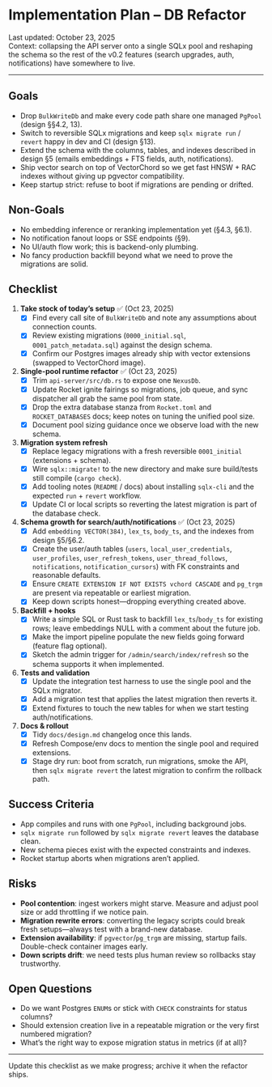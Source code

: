 # Implementation Plan – DB Refactor

Last updated: October 23, 2025  
Context: collapsing the API server onto a single SQLx pool and reshaping the schema so the rest of the v0.2 features (search upgrades, auth, notifications) have somewhere to live.

---

## Goals

- Drop `BulkWriteDb` and make every code path share one managed `PgPool` (design §§4.2, 13).
- Switch to reversible SQLx migrations and keep `sqlx migrate run` / `revert` happy in dev and CI (design §13).
- Extend the schema with the columns, tables, and indexes described in design §5 (emails embeddings + FTS fields, auth, notifications).
- Ship vector search on top of VectorChord so we get fast HNSW + RAC indexes without giving up pgvector compatibility.
- Keep startup strict: refuse to boot if migrations are pending or drifted.

## Non-Goals

- No embedding inference or reranking implementation yet (§4.3, §6.1).
- No notification fanout loops or SSE endpoints (§9).
- No UI/auth flow work; this is backend-only plumbing.
- No fancy production backfill beyond what we need to prove the migrations are solid.

## Checklist

1. **Take stock of today’s setup** ✅ (Oct 23, 2025)
   - [x] Find every call site of `BulkWriteDb` and note any assumptions about connection counts.
   - [x] Review existing migrations (`0000_initial.sql`, `0001_patch_metadata.sql`) against the design schema.
   - [x] Confirm our Postgres images already ship with vector extensions (swapped to VectorChord image).

2. **Single-pool runtime refactor** ✅ (Oct 23, 2025)
   - [x] Trim `api-server/src/db.rs` to expose one `NexusDb`.
   - [x] Update Rocket ignite fairings so migrations, job queue, and sync dispatcher all grab the same pool from state.
   - [x] Drop the extra database stanza from `Rocket.toml` and `ROCKET_DATABASES` docs; keep notes on tuning the unified pool size.
   - [x] Document pool sizing guidance once we observe load with the new schema.

3. **Migration system refresh**
   - [x] Replace legacy migrations with a fresh reversible `0001_initial` (extensions + schema).
   - [x] Wire `sqlx::migrate!` to the new directory and make sure build/tests still compile (`cargo check`).
   - [x] Add tooling notes (`README` / docs) about installing `sqlx-cli` and the expected `run` + `revert` workflow.
   - [x] Update CI or local scripts so reverting the latest migration is part of the database check.

4. **Schema growth for search/auth/notifications** ✅ (Oct 23, 2025)
   - [x] Add `embedding VECTOR(384)`, `lex_ts`, `body_ts`, and the indexes from design §5/§6.2.
   - [x] Create the user/auth tables (`users`, `local_user_credentials`, `user_profiles`, `user_refresh_tokens`, `user_thread_follows`, `notifications`, `notification_cursors`) with FK constraints and reasonable defaults.
   - [x] Ensure `CREATE EXTENSION IF NOT EXISTS vchord CASCADE` and `pg_trgm` are present via repeatable or earliest migration.
   - [x] Keep down scripts honest—dropping everything created above.

5. **Backfill + hooks**
   - [x] Write a simple SQL or Rust task to backfill `lex_ts`/`body_ts` for existing rows; leave embeddings NULL with a comment about the future job.
   - [x] Make the import pipeline populate the new fields going forward (feature flag optional).
   - [x] Sketch the admin trigger for `/admin/search/index/refresh` so the schema supports it when implemented.

6. **Tests and validation**
   - [x] Update the integration test harness to use the single pool and the SQLx migrator.
   - [x] Add a migration test that applies the latest migration then reverts it.
   - [x] Extend fixtures to touch the new tables for when we start testing auth/notifications.

7. **Docs & rollout**
   - [x] Tidy `docs/design.md` changelog once this lands.
   - [x] Refresh Compose/env docs to mention the single pool and required extensions.
   - [x] Stage dry run: boot from scratch, run migrations, smoke the API, then `sqlx migrate revert` the latest migration to confirm the rollback path.

## Success Criteria

- App compiles and runs with one `PgPool`, including background jobs.
- `sqlx migrate run` followed by `sqlx migrate revert` leaves the database clean.
- New schema pieces exist with the expected constraints and indexes.
- Rocket startup aborts when migrations aren’t applied.

## Risks

- **Pool contention**: ingest workers might starve. Measure and adjust pool size or add throttling if we notice pain.
- **Migration rewrite errors**: converting the legacy scripts could break fresh setups—always test with a brand-new database.
- **Extension availability**: if `pgvector`/`pg_trgm` are missing, startup fails. Double-check container images early.
- **Down scripts drift**: we need tests plus human review so rollbacks stay trustworthy.

## Open Questions

- Do we want Postgres `ENUM`s or stick with `CHECK` constraints for status columns?
- Should extension creation live in a repeatable migration or the very first numbered migration?
- What’s the right way to expose migration status in metrics (if at all)?

---

Update this checklist as we make progress; archive it when the refactor ships.
